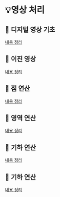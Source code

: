 # 💡영상 처리
  
## 📝 디지털 영상 기초
[내용 정리](https://jiuuu.tistory.com/69)  

## 📝 이진 영상
[내용 정리](https://jiuuu.tistory.com/70)

## 📝 점 연산
[내용 정리]()

## 📝 영역 연산
[내용 정리]() 

## 📝 기하 연산
[내용 정리]()

## 📝 기하 연산
[내용 정리]()
